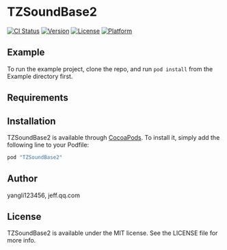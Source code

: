 # TZSoundBase2

[![CI Status](http://img.shields.io/travis/yangli123456/TZSoundBase2.svg?style=flat)](https://travis-ci.org/yangli123456/TZSoundBase2)
[![Version](https://img.shields.io/cocoapods/v/TZSoundBase2.svg?style=flat)](http://cocoapods.org/pods/TZSoundBase2)
[![License](https://img.shields.io/cocoapods/l/TZSoundBase2.svg?style=flat)](http://cocoapods.org/pods/TZSoundBase2)
[![Platform](https://img.shields.io/cocoapods/p/TZSoundBase2.svg?style=flat)](http://cocoapods.org/pods/TZSoundBase2)

## Example

To run the example project, clone the repo, and run `pod install` from the Example directory first.

## Requirements

## Installation

TZSoundBase2 is available through [CocoaPods](http://cocoapods.org). To install
it, simply add the following line to your Podfile:

```ruby
pod "TZSoundBase2"
```

## Author

yangli123456, jeff.qq.com

## License

TZSoundBase2 is available under the MIT license. See the LICENSE file for more info.
